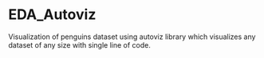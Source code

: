 # EDA_Autoviz
Visualization of penguins dataset using autoviz library which visualizes any dataset of any size with single line of code.
